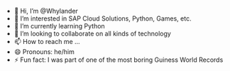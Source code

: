 - 👋 Hi, I’m @Whylander
- 👀 I’m interested in SAP Cloud Solutions, Python, Games, etc.
- 🌱 I’m currently learning Python
- 💞️ I’m looking to collaborate on all kinds of technology
- 📫 How to reach me ...
- 😄 Pronouns: he/him
- ⚡ Fun fact: I was part of one of the most boring Guiness World Records

<!---
Whylander/Whylander is a ✨ special ✨ repository because its `README.md` (this file) appears on your GitHub profile.
You can click the Preview link to take a look at your changes.
--->
